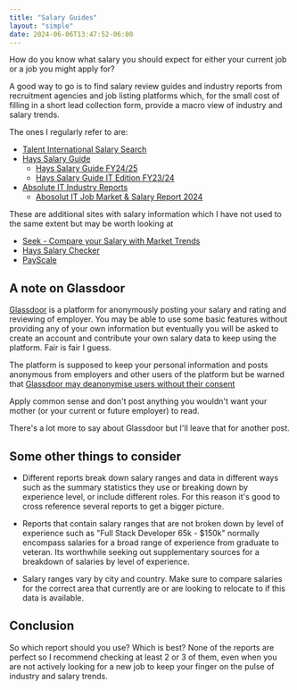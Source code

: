 ```yaml
---
title: "Salary Guides"
layout: "simple"
date: 2024-06-06T13:47:52-06:00
---
```


How do you know what salary you should expect for either your current job or a job you might apply for?

A good way to go is to find salary review guides and industry reports from recruitment agencies and job listing platforms which, for the small cost of filling in a short lead collection form, provide a macro view of industry and salary trends.

The ones I regularly refer to are:

* [Talent International Salary Search](https://www.betterworldofwork.io/more-than-money/search-salaries)
* [Hays Salary Guide](https://www.hays.net.nz/salary-guide)
  * [Hays Salary Guide FY24/25](https://www.hays.com.au/documents/276732/1102429/Hays+Salary+Guide+FY24-25.pdf)
  * [Hays Salary Guide IT Edition FY23/24](https://www.hays.com.au/documents/276732/1102429/Hays+Salary+Guide+IT+Edition+FY2324.pdf)
* [Absolute IT Industry Reports](https://absoluteit.co.nz/industry-reports/)
  * [Abosolut IT Job Market & Salary Report 2024](https://absoluteit.co.nz/wp-content/uploads/2024/04/Absolute-IT-IT-Job-Market-Salary-Report-2024.pdf)

These are additional sites with salary information which I have not used to the same extent but may be worth looking at

* [Seek - Compare your Salary with Market Trends](https://www.seek.co.nz/career-advice/explore-salaries)
* [Hays Salary Checker](https://www.hays.net.nz/salary-guide/salary-checker)
* [PayScale](https://www.payscale.com/research/NZ/)


<!-- * [Trade Me Salary guide](https://www.trademe.co.nz/a/jobs/salary-guide) -->

  <!-- * For remote roles companies will often pay somewhere in between the Market Rate for the city where the role is based and the city where you will actually be doing the work from. Domestically, the rate is normally fairly flat between cities but if you land a remote role with an Australian or US based company they will sometimes offer an 'NZ rate' rate which is lower than the US/AUS Market Rates to account for foriegn exchange rates and also -->

## A note on Glassdoor

[Glassdoor](https://www.glassdoor.co.nz/) is a platform for anonymously posting your salary and rating and reviewing of employer. You may be able to use some basic features without providing any of your own information but eventually you will be asked to create an account and contribute your own salary data to keep using the platform. Fair is fair I guess.

The platform is supposed to keep your personal information and posts anonymous from employers and other users of the platform but be warned that [Glassdoor may deanonymise users without their consent](https://restoreprivacy.com/employer-review-site-glassdoor-deanonymized-users-without-consent/)

Apply common sense and don't post anything you wouldn't want your mother (or your current or future employer) to read.

There's a lot more to say about Glassdoor but I'll leave that for another post.

## Some other things to consider

  * Different reports break down salary ranges and data in different ways such as the summary statistics they use or breaking down by experience level, or include different roles. For this reason it's good to cross reference several reports to get a bigger picture.

  * Reports that contain salary ranges that are not broken down by level of experience such as "Full Stack Developer 65k - $150k" normally encompass salaries for a broad range of experience from graduate to veteran. Its worthwhile seeking out supplementary sources for a breakdown of salaries by level of experience.

  * Salary ranges vary by city and country. Make sure to compare salaries for the correct area that currently are or are looking to relocate to if this data is available.

## Conclusion

So which report should you use? Which is best? None of the reports are perfect so I recommend checking at least 2 or 3 of them, even when you are not actively looking for a new job to keep your finger on the pulse of industry and salary trends.

<!-- Salary isn't the whole picture. To gain a more complete understanding of our remuneration we can think about our 'Total Compensation' which may include some or all of the following kinds of remuneration and benefits.

 * Base Salary
 * Bonuses (E.g. Performance based cash bonus on an annual basis)
 * Equity and Stocks in the company
 * Benefits (Healthcare and Insurances, Catering, Staff Discounts)
 * Leave Allowances

This still isn't the whole picture though. Now that we have a more complete understanding of total compensation we should also weigh up other factors such as company culture, location, workload and work life balance, flexible working policies.


Maybe a job pays lower but allows 

Please also keep in mind that mean/median salaries vary by country and city as well and factors like cost of living should be taken into account.

This cuts both ways.

 When comparing salaries betweens Christchurch and Auckland also consider the cost of living in Christchurch is materially cheaper and your salary goes a bit further than it would in Auckland. -->


<!-- ## Industry Reports and Salary Guides -->

<!-- 

Also condsider that information you provide may help people uniquely identify you within the company - for example if

 * You have very unique job title that you put on the platform.
 * You provide your salary to a high level of detail (e.g down to the dollar and cent amount in your contract)
 * You refer

you may deanonymise yourself to your peers or employers - especially if you work for a small company or reference specific grievances that would make it easy for someone to identify you as an involved partys-without-consent/

provides both salary data and workplace ratings and reviews. While your personal information is not displayed on the website, 

You may need to create an account 

Some caveats with glass door

 * Salaries are anonymously self reported. I am not aware of any Quality Assurance or cross checking processes done by Glass Door so accept the data for what it is. Anonymously self reported.
 * Negativity Bias - Like all reviews, people are more likely to post a review if they had a bad experience than a good experience. Keep this in mind when considering 
 * Experiences can vary wildly between different teams and departments which can result in conflicting experiences as reviews.
 * Gamed Reviews - Companies sometimes game the reviews to boost their rating by offering incentives for employees to either go an leave a positive review when they start, or to not leave a negative review when they leave.
 * Honeymoon period - people who leave positive reviews within the first 6 months of starting are likely still in their honeymoon period which may influence a more favourable outlook.

Some other cautions about using Glass Door safely and effectively.

 *  Glass Door may be deanonymising user to employers without consent https://restoreprivacy.com/employer-review-site-glassdoor-deanonymized-users-without-consent/
 * 
 *  -->